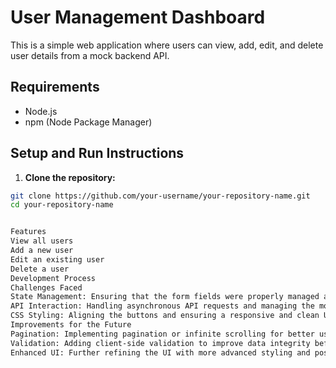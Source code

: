 # User Management Dashboard

This is a simple web application where users can view, add, edit, and delete user details from a mock backend API.

## Requirements

- Node.js
- npm (Node Package Manager)

## Setup and Run Instructions

1. **Clone the repository:**

```sh
git clone https://github.com/your-username/your-repository-name.git
cd your-repository-name


Features
View all users
Add a new user
Edit an existing user
Delete a user
Development Process
Challenges Faced
State Management: Ensuring that the form fields were properly managed and reset after adding a new user.
API Interaction: Handling asynchronous API requests and managing the mock responses from JSONPlaceholder.
CSS Styling: Aligning the buttons and ensuring a responsive and clean UI layout.
Improvements for the Future
Pagination: Implementing pagination or infinite scrolling for better user experience when dealing with a large number of users.
Validation: Adding client-side validation to improve data integrity before submitting the form.
Enhanced UI: Further refining the UI with more advanced styling and possibly incorporating a UI framework like Bootstrap or Material-UI.
